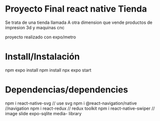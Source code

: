 
# Proyecto Final react native Tienda 

Se trata de una tienda llamada A otra dimension que vende productos de impresion 3d y maquinas cnc

proyecto realizado con  expo/metro


# Install/Instalación
npm expo install
npm install
npx expo start

# Dependencias/dependencies

npm i react-native-svg // use svg
npm i @react-navigation/native //navigation
npm i react-redux // redux toolkit
npm i react-native-swiper // image slide
expo-sqlite
media- library
